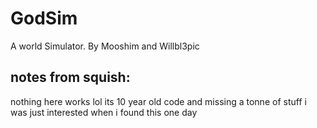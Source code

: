 # GodSim
A world Simulator.
By Mooshim and Willbl3pic

## notes from squish:
nothing here works lol
its 10 year old code and missing a tonne of stuff
i was just interested when i found this one day
